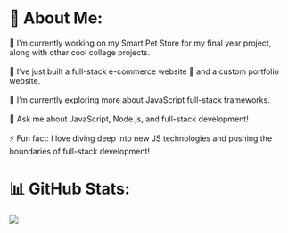 # 💫 About Me:
🔭 I’m currently working on my Smart Pet Store for my final year project, along with other cool college projects.<br><br>👯 I’ve just built a full-stack e-commerce website 🛒 and a custom portfolio website.<br><br>🌱 I’m currently exploring more about JavaScript full-stack frameworks.<br><br>💬 Ask me about JavaScript, Node.js, and full-stack development!<br><br>⚡ Fun fact: I love diving deep into new JS technologies and pushing the boundaries of full-stack development!

# 📊 GitHub Stats:
![](https://github-readme-stats.vercel.app/api?username=ssarthaks&theme=dark&hide_border=false&include_all_commits=false&count_private=false)<br/>

